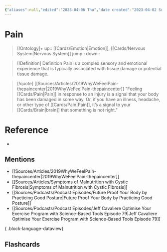 ```yaml
---
{"aliases":null,"edited":"2023-04-06 Thu","date created":"2023-04-02 Sun","dg-publish":true,"permalink":"/cards/pain/","dgPassFrontmatter":true}
---
```


# Pain

> [!Ontology]+
> up:: [[Cards/Emotion\|Emotion]], [[Cards/Nervous System\|Nervous System]]
> jump::
> down:: 

> [!Definition] Definition
> Pain is a complex sensory and emotional experience that is typically associated with tissue damage or potential tissue damage.

> [!quote] [[Sources/Articles/2019WhyWeFeelPain-thepaincenter\|2019WhyWeFeelPain-thepaincenter]]
> "Feeling [[Cards/Pain\|Pain]] in response to an injury is a signal that your body has been damaged in some way. Or, if you have an illness, headache, or other type of [[Cards/Pain\|Pain]], it’s a signal to your [[Cards/Brain\|brain]] that something is not right."

# Reference

- 

## Mentions

- [[Sources/Articles/2019WhyWeFeelPain-thepaincenter\|2019WhyWeFeelPain-thepaincenter]]
- [[Sources/Articles/Symptoms of Malnutrition with Cystic Fibrosis\|Symptoms of Malnutrition with Cystic Fibrosis]]
- [[Sources/Podcasts/Podcast Episodes/Future Proof Your Body by Practicing Good Posture\|Future Proof Your Body by Practicing Good Posture]]
- [[Sources/Podcasts/Podcast Episodes/Jeff Cavaliere Optimise Your Exercise Program with Science-Based Tools Episode 79\|Jeff Cavaliere Optimise Your Exercise Program with Science-Based Tools Episode 79]]

{ .block-language-dataview}

## Flashcards